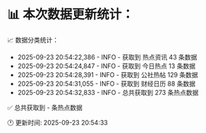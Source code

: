 📊 本次数据更新统计：
==========================

📈 数据分类统计：
- 2025-09-23 20:54:22,386 - INFO - 获取到 热点资讯 43 条数据
- 2025-09-23 20:54:24,847 - INFO - 获取到 今日热点 13 条数据
- 2025-09-23 20:54:28,391 - INFO - 获取到 公社热帖 129 条数据
- 2025-09-23 20:54:31,055 - INFO - 获取到 财经日历 88 条数据
- 2025-09-23 20:54:32,833 - INFO - 总共获取到 273 条热点数据

✅ 总共获取到 - 条热点数据

🕐 更新时间: 2025-09-23 20:54:33
